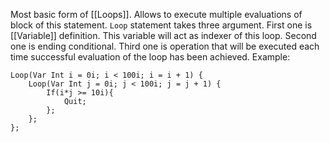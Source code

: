 Most basic form of [[Loops]]. Allows to execute multiple evaluations of block of this statement.
`Loop` statement takes three argument. First one is [[Variable]] definition. This variable will act as indexer of this loop. Second one is ending conditional. Third one is operation that will be executed each time successful evaluation of the loop has been achieved. Example:
```
Loop(Var Int i = 0i; i < 100i; i = i + 1) {
	Loop(Var Int j = 0i; j < 100i; j = j + 1) {
		If(i*j >= 10i){
			Quit;
		};	
	};
};
```
